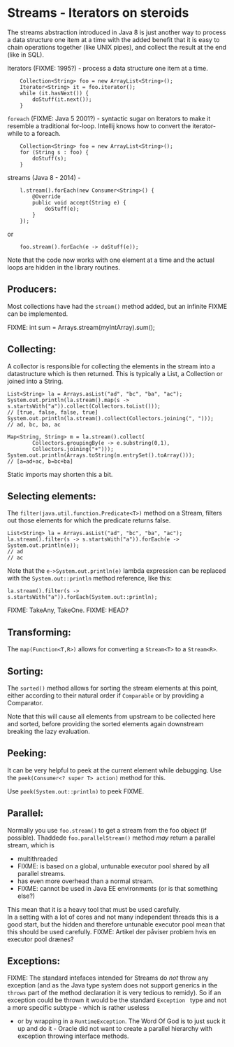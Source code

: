 Streams - Iterators on steroids
===

The streams abstraction introduced in Java 8 is just another way to process a data
structure one item at a time with the added benefit that it is easy to chain operations
together (like UNIX pipes), and collect the result at the end (like in SQL).


Iterators (FIXME: 1995?) - process a data structure one item at a time.

        Collection<String> foo = new ArrayList<String>();
        Iterator<String> it = foo.iterator();
        while (it.hasNext()) {
            doStuff(it.next());
        }

`foreach` (FIXME: Java 5 2001?) - syntactic sugar on Iterators to make it resemble
a traditional for-loop.  Intellij knows how to convert the iterator-while to a foreach.

        Collection<String> foo = new ArrayList<String>();
        for (String s : foo) {
            doStuff(s);
        }

streams (Java 8 - 2014) - 

        l.stream().forEach(new Consumer<String>() {
            @Override
            public void accept(String e) {
                doStuff(e);
            }
        });

or

        foo.stream().forEach(e -> doStuff(e));
        
Note that the code now works with one element at a time and the actual loops are hidden 
in the library routines.


Producers:
---

Most collections have had the `stream()` method added, but an infinite FIXME can be implemented.  

FIXME: int sum = Arrays.stream(myIntArray).sum();

Collecting:
---
A collector is responsible for collecting the elements in the stream into a datastructure
which is then returned.  This is typically a List, a Collection or joined into a String.

    List<String> la = Arrays.asList("ad", "bc", "ba", "ac");
    System.out.println(la.stream().map(s -> s.startsWith("a")).collect(Collectors.toList()));
    // [true, false, false, true]
    System.out.println(la.stream().collect(Collectors.joining(", ")));
    // ad, bc, ba, ac

    Map<String, String> m = la.stream().collect(
            Collectors.groupingBy(e -> e.substring(0,1),
            Collectors.joining("+")));
    System.out.println(Arrays.toString(m.entrySet().toArray()));
    // [a=ad+ac, b=bc+ba]

Static imports may shorten this a bit.


Selecting elements:
---

The `filter(java.util.function.Predicate<T>)` method on a Stream, filters out those
elements for which the predicate returns false.

    List<String> la = Arrays.asList("ad", "bc", "ba", "ac");
    la.stream().filter(s -> s.startsWith("a")).forEach(e -> System.out.println(e));
    // ad
    // ac
    
Note that the `e->System.out.println(e)` lambda expression can be replaced with the
`System.out::println` method reference, like this:

    la.stream().filter(s -> s.startsWith("a")).forEach(System.out::println);
    
FIXME: TakeAny, TakeOne. FIXME: HEAD?


Transforming:
---
The `map(Function<T,R>)` allows for converting a `Stream<T>` to a `Stream<R>`.



Sorting:
---

The `sorted()` method allows for sorting the stream elements at this point, either 
according to their natural order if `Comparable` or by providing a Comparator.

Note that this will cause all elements from upstream to be collected here and sorted, before 
providing the sorted elements again downstream breaking the lazy evaluation.




Peeking:
---
It can be very helpful to peek at the current element while debugging.
Use
the `peek(Consumer<? super T> action)` method for this.



Use `peek(System.out::println)` to peek FIXME. 


Parallel:
---

Normally you use `foo.stream()` to get a stream from the foo object (if possible).
Thaddede `foo.parallelStream()` method _may_ return a parallel stream, which is

* multithreaded
* FIXME: is based on a global, untunable executor pool shared by all parallel streams.
* has even more overhead than a normal stream.
* FIXME: cannot be used in Java EE environments (or is that something else?)

This mean that it is a heavy tool that must be used carefully.  
In a setting with a lot of cores and not many independent threads this 
is a good start, but the hidden and therefore untunable executor pool mean that
this should be used carefully.  FIXME:  Artikel der påviser problem hvis en
executor pool drænes?



Exceptions:
---
FIXME:  The standard intefaces intended for Streams do _not_ throw any exception (and as
the Java type system does not support generics in the `throws` part of the method
declaration it is very tedious to remidy).  So if an exception could be thrown
it would be the standard `Exception ` type and not a more specific subtype - which is rather useless
- or by wrapping in a `RuntimeException`.  The Word Of God is to
just suck it up and do it - Oracle did not want to create a parallel hierarchy
with exception throwing interface methods.



